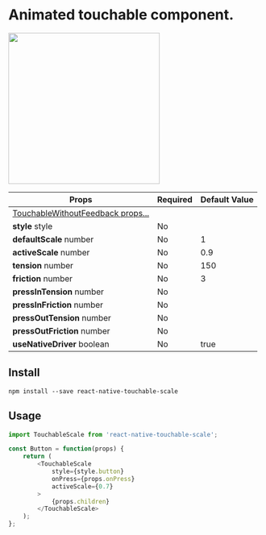 # Animated touchable component.

<img src="https://cloud.githubusercontent.com/assets/795466/14046540/42f7d80a-f2b3-11e5-98b7-e6c9fa39d213.gif" width="300" />

| Props                  | Required      | Default Value |
| -------------          | ------------- | ------------- |
| [TouchableWithoutFeedback props...](https://facebook.github.io/react-native/docs/touchablewithoutfeedback.html#props)
| **style** style             | No            |               | 
| **defaultScale** number     | No            | 1             | 
| **activeScale** number      | No            | 0.9           | 
| **tension** number          | No            | 150           | 
| **friction** number         | No            | 3             | 
| **pressInTension** number   | No            |               | 
| **pressInFriction** number  | No            |               | 
| **pressOutTension** number  | No            |               | 
| **pressOutFriction** number | No            |               | 
| **useNativeDriver** boolean | No            | true          | 

## Install

```
npm install --save react-native-touchable-scale
```

## Usage

```js
import TouchableScale from 'react-native-touchable-scale';

const Button = function(props) {
    return (
        <TouchableScale
            style={style.button}
            onPress={props.onPress}
            activeScale={0.7}
        >
            {props.children}
        </TouchableScale>
    );
};
```
